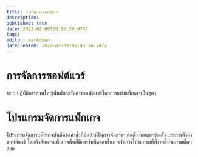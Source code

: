 ```yaml
---
title: การจัดการซอฟต์แวร์
description: 
published: true
date: 2022-02-09T00:50:29.974Z
tags: 
editor: markdown
dateCreated: 2022-02-09T00:43:24.247Z
---
```


# การจัดการซอฟต์แวร์
ระบบปฏิบัติการส่วนใหญ่นั้นมักจะจัดการซอฟต์แวร์โดยการแบ่งแพ็กเกจเป็นชุดๆ

# โปรแกรมจัดการแพ็กเกจ
โปรแกรมจัดการแพ็กเกจนั้นคือชุดคำสั่งที่มีหน้าที่ในการจัดการๆ ติดตั้ง ถอนการติดตั้ง และการตั้งค่าซอฟต์แวร์ โดยตัวจัดการแพ็กเกจนั้นก็มีการรับผิดชอบในการจัดการโปรแกรมที่พึ่งพาโปรแกรมนั้นๆ ด้วย
